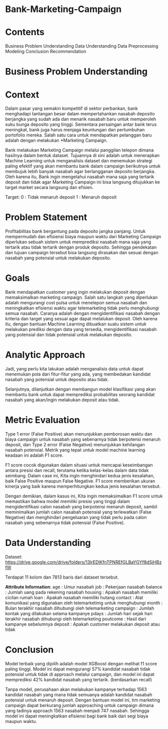 # Bank-Marketing-Campaign

# Contents
Business Problem Understanding
Data Understanding
Data Preprocessing
Modeling
Conclusion
Recommendation

# Business Problem Understanding
# Context
Dalam pasar yang semakin kompetitif di sektor perbankan, bank menghadapi tantangan besar dalam mempertahankan nasabah deposito berjangka yang sudah ada dan menarik nasabah baru untuk memperoleh suku bunga deposito yang tinggi. Sementara persaingan antar bank terus meningkat, bank juga harus menjaga keuntungan dan pertumbuhan portofolio mereka. Salah satu cara untuk mendapatkan pelanggan baru adalah dengan melakukan *Marketing Campaign.

Bank melakukan Marketing Campaign melalui panggilan telepon dimana hasilnya dalam bentuk dataset. Tujuannya di sini adalah untuk menerapkan Machine Learning untuk menganalisis dataset dan menemukan strategi paling efektif yang akan membantu bank dalam campaign berikutnya untuk membujuk lebih banyak nasabah agar berlangganan deposito berjangka. Oleh karena itu, Bank ingin mengetahui nasabah mana saja yang tertarik deposit dan tidak agar Marketing Campaign ini bisa langsung ditujukkan ke target market secara langsung dan efisien.

Target: 
0 : Tidak menaruh deposit
1 : Menaruh deposit

# Problem Statement
Profitabilitas bank bergantung pada deposito jangka panjang. Untuk mempermudah dan efisiensi biaya maupun waktu dari Marketing Campaign diperlukan sebuah sistem untuk memprediksi nasabah mana saja yang tertarik atau tidak tertarik dengan produk deposito. Sehingga pendekatan dan tujuan campaign tersebut bisa langsung dirasakan dan sesuai dengan nasabah yang potensial untuk melakukan deposito.

# Goals
Bank mendapatkan customer yang ingin melakukan deposit dengan memaksimalkan marketing campaign. Salah satu langkah yang diperlukan adalah mengurangi cost pulsa untuk menelepon semua nasabah dan meningkatkan efisiensi waktu agar telemarketing tidak perlu menghubungi semua nasabah. Caranya adalah dengan mengidentifikasi nasabah dengan kriteria dan target yang sesuai agar dapat melalukan deposit. Oleh karena itu, dengan bantuan Machine Learning dibuatkan suatu sistem untuk melakukan prediksi dengan data yang tersedia, mengidentifikasi nasabah yang potensial dan tidak potensial untuk melakukan deposito.

# Analytic Approach
Jadi, yang perlu kita lakukan adalah menganalisis data untuk dapat menemukan pola dari fitur-fitur yang ada, yang membedakan kandidat nasabah yang potensial untuk deposito atau tidak.

Selanjutnya, dilanjutkan dengan membangun model klasifikasi yang akan membantu bank untuk dapat memprediksi probabilitas seorang kandidat nasabah yang akan/ingin melakukan deposit atau tidak.

# Metric Evaluation
Type 1 error (False Positive) akan menunjukkan pemborosan waktu dan biaya campaign untuk nasabah yang sebenarnya tidak berpotensi menaruh deposit, dan Type 2 error (False Negative) menunjukkan kehilangan nasabah potensial. Metrik yang tepat untuk model machine learning keadaan ini adalah F1 score.

F1 score cocok digunakan dalam situasi untuk mencapai keseimbangan antara presisi dan recall, terutama ketika kelas-kelas dalam data tidak seimbang. Dalam case ini, Kita ingin menghindari kedua jenis kesalahan, baik False Positive maupun False Negative. F1 score memberikan ukuran kinerja yang baik karena memperhitungkan kedua jenis kesalahan tersebut.

Dengan demikian, dalam kasus ini, Kita ingin memaksimalkan F1 score untuk memastikan bahwa model memiliki presisi yang tinggi dalam mengidentifikasi calon nasabah yang berpotensi menaruh deposit, sambil meminimalkan jumlah calon nasabah potensial yang terlewatkan (False Negative) dan menghindari pengeluaran yang tidak perlu pada calon nasabah yang sebenarnya tidak potensial (False Positive).

# Data Understanding
Dataset: https://drive.google.com/drive/folders/13lrEDlKfnTPNREfGLBaYGYf8dSjHBzfW

Terdapat 11 kolom dan 7813 baris dari dataset tersebut.

**Attribute Information**:
age	:	Umur nasabah
job	:	Pekerjaan nasabah
balance	:	Jumlah uang pada rekening nasabah
housing	: Apakah nasabah memiliki cicilan rumah
loan	:	Apakah nasabah memiliki hutang
contact	:	Alat komunikasi yang digunakan oleh telemarketimg untuk menghubungi
month	:	Bulan terakhir nasabah dihubungi oleh telemarketing
campaign	:	Jumlah kontak yang dilakukan selama kampanye
pdays	:	Jumlah hari sejak hari terakhir nasabah dihubungi oleh telemarketing
poutcome	:	Hasil dari kampanye sebelumnya
deposit	:	Apakah customer melakukan deposit atau tidak

# Conclusion
Model terbaik yang dipilih adalah model XGBoost dengan melihat f1 score paling tinggi. Model ini dapat mengurangi 57% kandidat nasabah tidak potensial untuk tidak di approach melalui campaign, dan model ini dapat memprediksi 42% kandidat nasabah yang tertarik. (berdasarkan recall) 

Tanpa model, perusahaan akan melakukan kampanye terhadap 1563 kandidat nasabah yang mana tidak semuanya adalah kandidat nasabah potensial untuk menaruh deposit. Dengan bantuan model ini, tim marketing campaign dapat berkurang jumlah approaching untuk campaign dimana yang tadinya approach 1563 nasabah menjadi 747 nasabah. Sehingga model ini dapat meningkatkan efisiensi bagi bank baik dari segi biaya maupun waktu.
